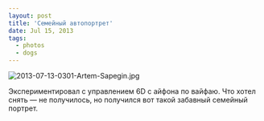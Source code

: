 ```yaml
---
layout: post
title: 'Семейный автопортрет'
date: Jul 15, 2013
tags:
  - photos
  - dogs
---
```


![2013-07-13-0301-Artem-Sapegin.jpg](photo://762)

Экспериментировал с управлением 6D с айфона по вайфаю. Что хотел снять — не получилось, но получился вот такой забавный семейный портрет.
